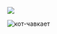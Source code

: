 ![](https://komarev.com/ghpvc/?username=mopsikzlo&color=dc143c)

![кот-чавкает](https://user-images.githubusercontent.com/91832874/214329013-bc9228bf-2b00-4899-bf9b-ebebace85639.gif)
